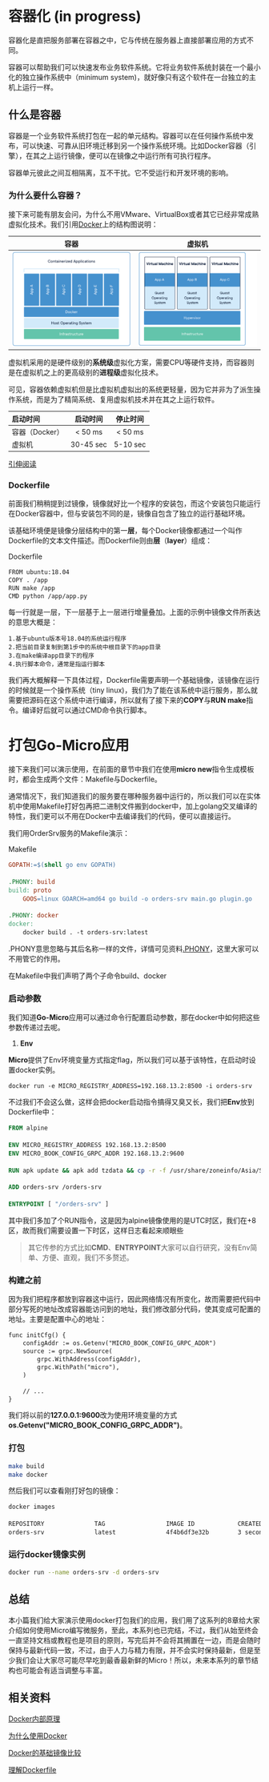 # 容器化 (in progress)

容器化是直把服务部署在容器之中，它与传统在服务器上直接部署应用的方式不同。

容器可以帮助我们可以快速发布业务软件系统。它将业务软件系统封装在一个最小化的独立操作系统中（minimum system)，就好像只有这个软件在一台独立的主机上运行一样。

## 什么是容器

容器是一个业务软件系统打包在一起的单元结构。容器可以在任何操作系统中发布，可以快速、可靠从旧环境迁移到另一个操作系统环境。比如Docker容器（引擎），在其之上运行镜像，便可以在镜像之中运行所有可执行程序。

容器单元彼此之间互相隔离，互不干扰。它不受运行和开发环境的影响。

### 为什么要什么容器？

接下来可能有朋友会问，为什么不用VMware、VirtualBox或者其它已经非常成熟虚拟化技术。我们引用[Docker](https://www.docker.com/resources/what-container)上的结构图说明：

容器             |  虚拟机
:-------------------------:|:-------------------------:
![](../docs/part8_docker-containerized-appliction-blue-border_1.png)  |  ![](../docs/part8_container-vm-whatcontainer_2.png)

虚拟机采用的是硬件级别的**系统级**虚拟化方案，需要CPU等硬件支持，而容器则是在虚拟机之上的更高级别的**进程级**虚拟化技术。

可见，容器依赖虚拟机但是比虚拟机虚拟出的系统更轻量，因为它并非为了派生操作系统，而是为了精简系统、复用虚拟机技术并在其之上运行软件。

启动时间             | 启动时间             |  停止时间
:-------------------------|:-------------------------:|:-------------------------:
容器（Docker）    | < 50 ms| < 50 ms
虚拟机 | 30-45 sec| 5-10 sec

[引伸阅读][Docker内部原理]

### Dockerfile

前面我们稍稍提到过镜像，镜像就好比一个程序的安装包，而这个安装包只能运行在Docker容器中，但与安装包不同的是，镜像自包含了独立的运行基础环境。

该基础环境便是镜像分层结构中的第一**层**，每个Docker镜像都通过一个叫作Dockerfile的文本文件描述。而Dockerfile则由**层**（**layer**）组成：

Dockerfile

```text
FROM ubuntu:18.04
COPY . /app
RUN make /app
CMD python /app/app.py
```

每一行就是一层，下一层基于上一层进行增量叠加。上面的示例中镜像文件所表达的意思大概是：

```text
1.基于ubuntu版本号18.04的系统运行程序
2.把当前目录复制到第1步中的系统中根目录下的app目录
3.在make编译app目录下的程序
4.执行脚本命令，通常是指运行脚本
```

我们再大概解释一下具体过程，Dockerfile需要声明一个基础镜像，该镜像在运行的时候就是一个操作系统（tiny linux)，我们为了能在该系统中运行服务，那么就需要把源码在这个系统中进行编译，所以就有了接下来的**COPY**与**RUN make**指令。编译好后就可以通过CMD命令执行脚本。

# 打包Go-Micro应用

接下来我们可以演示使用，在前面的章节中我们在使用**micro new**指令生成模板时，都会生成两个文件：Makefile与Dockerfile。

通常情况下，我们知道我们的服务要在哪种服务器中运行的，所以我们可以在实体机中使用Makefile打好包再把二进制文件搬到docker中，加上golang交叉编译的特性，我们更可以不用在Docker中去编译我们的代码，便可以直接运行。

我们用OrderSrv服务的Makefile演示：

Makefile

```makefile
GOPATH:=$(shell go env GOPATH)

.PHONY: build
build: proto
	GOOS=linux GOARCH=amd64 go build -o orders-srv main.go plugin.go

.PHONY: docker
docker:
	docker build . -t orders-srv:latest
```

.PHONY意思忽略与其后名称一样的文件，详情可见资料[.PHONY][.PHONY]，这里大家可以不用管它的作用。

在Makefile中我们声明了两个子命令build、docker

### 启动参数

我们知道**Go-Micro**应用可以通过命令行配置启动参数，那在docker中如何把这些参数传递过去呢。

1. **Env**

**Micro**提供了Env环境变量方式指定flag，所以我们可以基于该特性，在启动时设置docker实例。

```
docker run -e MICRO_REGISTRY_ADDRESS=192.168.13.2:8500 -i orders-srv
```

不过我们不会这么做，这样会把docker启动指令搞得又臭又长，我们把**Env**放到Dockerfile中：

```dockerfile
FROM alpine

ENV MICRO_REGISTRY_ADDRESS 192.168.13.2:8500
ENV MICRO_BOOK_CONFIG_GRPC_ADDR 192.168.13.2:9600

RUN apk update && apk add tzdata && cp -r -f /usr/share/zoneinfo/Asia/Shanghai /etc/localtime

ADD orders-srv /orders-srv

ENTRYPOINT [ "/orders-srv" ]
```

其中我们多加了个RUN指令，这是因为alpine镜像使用的是UTC时区，我们在+8区，故而我们需要设置一下时区，这样日志看起来顺眼些

> 其它传参的方式比如**CMD**、**ENTRYPOINT**大家可以自行研究，没有Env简单、方便、直观，我们不多赘述。

### 构建之前

因为我们把程序都放到容器这中运行，因此网络情况有所变化，故而需要把代码中部分写死的地址改成容器能访问到的地址，我们修改部分代码，使其变成可配置的地址。主要是配置中心的地址：

```golang
func initCfg() {
	configAddr := os.Getenv("MICRO_BOOK_CONFIG_GRPC_ADDR")
	source := grpc.NewSource(
		grpc.WithAddress(configAddr),
		grpc.WithPath("micro"),
	)
	
	// ...
}
```

我们将以前的**127.0.0.1:9600**改为使用环境变量的方式**os.Getenv("MICRO_BOOK_CONFIG_GRPC_ADDR")**。

### 打包

```bash
make build
make docker
```

然后我们可以查看刚打好包的镜像：

```bash
docker images 

REPOSITORY              TAG                 IMAGE ID            CREATED             SIZE
orders-srv              latest              4f4b6df3e32b        3 seconds ago       32.6MB
```

### 运行docker镜像实例

```bash
docker run --name orders-srv -d orders-srv 
```

## 总结

本小篇我们给大家演示使用docker打包我们的应用，我们用了这系列的8章给大家介绍如何使用Micro编写微服务，至此，本系列也已完结，不过，我们从始至终会一直坚持文档或教程也是项目的原则，写完后并不会将其搁置在一边，而是会随时保持与最新代码一致，不过，由于人力与精力有限，并不会实时保持最新，但是至少我们会让大家尽可能尽早吃到最香最新鲜的Micro！所以，未来本系列的章节结构也可能会有适当调整与丰富。

## 相关资料

[Docker内部原理][Docker内部原理]

[为什么使用Docker][为什么使用Docker]

[Docker的基础镜像比较](https://nickjanetakis.com/blog/the-3-biggest-wins-when-using-alpine-as-a-base-docker-image)

[理解Dockerfile](https://docs.docker.com/engine/reference/builder/)

[Docker内部原理]: https://medium.com/@nagarwal/understanding-the-docker-internals-7ccb052ce9fe
[为什么使用Docker]: https://runnable.com/docker/why-use-docker

[.PHONY]: https://stackoverflow.com/questions/2145590/what-is-the-purpose-of-phony-in-a-makefile